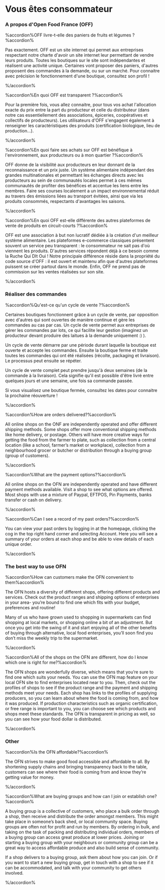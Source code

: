 # Vous êtes consommateur

### A propos d'Open Food France \(OFF\)

%accordion%OFF livre-t-elle des paniers de fruits et légumes ?%accordion%

Pas exactement. OFF est un site internet qui permet aux entreprises respectant notre charte d'avoir un site internet leur permettant de vendre leurs produits. Toutes les boutiques sur le site sont indépendantes et réalisent une activité unique. Certaines vont proposer des paniers, d'autres proposent des commandes à la demande, ou sur un marché. Pour connaitre avec précision le fonctionnement d'une boutique, consultez son profil !

%/accordion%

%accordion%En quoi OFF est transparent ?%accordion%

Pour la première fois, vous allez connaitre, pour tous vos achat l'allocation exacte du prix entre la part du producteur et celle du distributeur \(dans notre cas essentiellement des associations, épiceries, coopératives et collectifs de producteurs\). Les utilisateurs d'OFF s'engagent également à renseigner les caractéristiques des produits \(certification biologique, lieu de production...\).

%/accordion%

%accordion%En quoi faire ses achats sur OFF est bénéfique à l'environnement, aux producteurs ou à mon quartier ?%accordion%

OFF donne de la visibilité aux producteurs en leur donnant de la reconnaissance et un prix juste. Un système alimentaire indépendant des grandes multinationales et permettant les échanges directs avec les producteurs au sein de communautés locales permet à ces mêmes communautés de profiter des bénéfices et accentue les liens entre les membres. Faire ses courses localement a un impact environnemental réduit au travers des émissions liées au transport évitées, ainsi que via les produits consommés, respectants d'avantages les saisons.

%/accordion%

%accordion%En quoi OFF est-elle différente des autres plateformes de vente de produits en circuit-courts ?%accordion%

OFF est une association à but non lucratif dédiée à la création d'un meilleur système alimentaire. Les plateformes e-commerce classiques présentent souvent un service peu transparent : le consommateur ne sait pas d'où viennent les produits. D'autres services répondent déjà à ce besoin comme la Ruche Qui DIt Oui ! Notre principale différence réside dans la propriété du code source d'OFF : il est ouvert et maintenu afin que d'autres plateformes puissent se créer partout dans le monde. Enfin, OFF ne prend pas de commission sur les ventes réalisées sur son site.

%/accordion%

### Réaliser des commandes

%accordion%Qu'est-ce qu'un cycle de vente ?%accordion%

Certaines boutiques fonctionnent grâce à un cycle de vente, par opposition avec d'autres qui sont ouvertes de manière continue et gère les commandes au cas par cas. Un cycle de vente permet aux entreprises de gérer les commandes par lots, ce qui facilite leur gestion \(imaginez un producteur devant produire des laitues à la demande uniquement :\) \).

Un cycle de vente démarre par une période durant laquelle la boutique est ouverte et accepte les commandes. Ensuite la boutique ferme et traite toutes les commandes qui ont été réalisées \(récolte, packaging et livraison\). Le processus peut ensuite se répéter.

Un cycle de vente complet peut prendre jusqu'à deux semaines \(de la commande à la livraison\). Cela signifie qu'il est possible d'être livré entre quelques jours et une semaine, une fois sa commande passée. 

Si vous visualisez une boutique fermée, consultez les dates pour connaitre la prochaine réouverture !

%/accordion%

%accordion%How are orders delivered?%accordion%

All online shops on the ONF are independently operated and offer different shipping methods. Some shops offer more conventional shipping methods like home delivery, or postage. Others will have more creative ways for getting the food from the farmer to plate, such as collection from a central location \(like a school, farmer’s market or workplace\), collection from a neighbourhood grocer or butcher or distribution through a buying group \(group of customers\).

%/accordion%

%accordion%What are the payment options?%accordion%

All online shops on the OFN are independently operated and have different payment methods available. Visit a shop to see what options are offered. Most shops with use a mixture of Paypal, EFTPOS, Pin Payments, banks transfer or cash on delivery.

%/accordion%

%accordion%Can I see a record of my past orders?%accordion%

You can view your past orders by logging in at the homepage, clicking the cog in the top right hand corner and selecting Account. Here you will see a summary of your orders at each shop and be able to view details of each unique order.

%/accordion%

### The best way to use OFN

%accordion%How can customers make the OFN convenient to them%accordion%

The OFN hosts a diversity of different shops, offering different products and services. Check out the product ranges and shipping options of enterprises in your area- you’re bound to find one which fits with your budget, preferences and routine!

Many of us who have grown used to shopping in supermarkets can find shopping at local markets, or shopping online a bit of an adjustment. But once you get into the swing of it and start enjoying all of the other benefits of buying through alternative, local food enterprises, you’ll soon find you don’t miss the weekly trip to the supermarket.

%/accordion%

%accordion%All of the shops on the OFN are different, how do I know which one is right for me?%accordion%

The OFN shops are wonderfully diverse, which means that you’re sure to find one which suits your needs. You can use the OFN map feature on your local OFN site to find enterprises located near to you. Then, check out the profiles of shops to see if the product range and the payment and shipping methods meet your needs. Each shop has links to the profiles of supplying producers, so you can learn about where the food is coming from, and how it was produced. If production characteristics such as organic certification, or free range is important to you, you can choose see which products and shops meet these standards. The OFN is transparent in pricing as well, so you can see how your food dollar is distributed.

%/accordion%

### Other

%accordion%Is the OFN affordable?%accordion%

The OFN strives to make good food accessible and affordable to all. By shortening supply chains and bringing transparency back to the table, customers can see where their food is coming from and know they’re getting value for money.

%/accordion%

%accordion%What are buying groups and how can I join or establish one?%accordion%

A buying group is a collective of customers, who place a bulk order through a shop, then receive and distribute the order amongst members. This might take place in someone’s back shed, or local community space. Buying groups are often not for profit and run by members. By ordering in bulk, and taking on the task of packing and distributing individual orders, members of a buying group can access great produce at lower prices. Joining or starting a buying group with your neighbours or community group can be a great way to access affordable produce and also build  sense of community.

If a shop delivers to a buying group, ask them about how you can join. Or if you want to start a new buying group, get in touch with a shop to see if it can be accommodated, and talk with your community to get others involved.

%/accordion%

